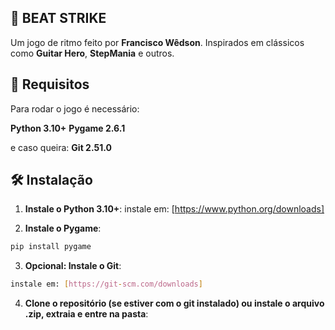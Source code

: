 ## 🎵 BEAT STRIKE

Um jogo de ritmo feito por **Francisco Wêdson**.
Inspirados em clássicos como **Guitar Hero**, **StepMania** e outros.


## 🚀 Requisitos
Para rodar o jogo é necessário:

**Python 3.10+**
**Pygame 2.6.1**

e caso queira:
**Git 2.51.0**

## 🛠️ Instalação
1. **Instale o Python 3.10+**:
  instale em: [https://www.python.org/downloads]

2. **Instale o Pygame**:
  ```bash
  pip install pygame
  ```
3. **Opcional: Instale o Git**:
  ```bash
  instale em: [https://git-scm.com/downloads]
  ```

4. **Clone o repositório (se estiver com o git instalado) ou instale o arquivo .zip, extraia e entre na pasta**:

